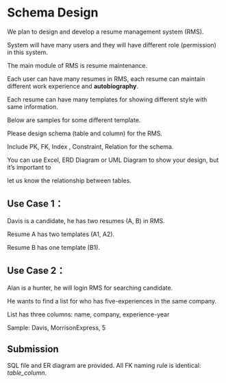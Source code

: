 # Schema Design

We plan to design and develop a resume management system (RMS).

System will have many users and they will have different role (permission) in this system.

The main module of RMS is resume maintenance.

Each user can have many resumes in RMS, each resume can maintain different work experience and **autobiography**.

Each resume can have many templates for showing different style with same information.

Below are samples for some different template.

Please design schema (table and column) for the RMS.

Include PK, FK, Index , Constraint, Relation for the schema.

You can use Excel, ERD Diagram or UML Diagram to show your design, but it’s important to

let us know the relationship between tables.

## Use Case 1：

Davis is a candidate, he has two resumes (A, B) in RMS.

Resume A has two templates (A1, A2).

Resume B has one template (B1).

## Use Case 2：

Alan is a hunter, he will login RMS for searching candidate.

He wants to find a list for who has five-experiences in the same company.

List has three columns: name, company, experience-year

Sample: Davis, MorrisonExpress, 5

## Submission

SQL file and ER diagram are provided. All FK naming rule is identical: *table_column*.
